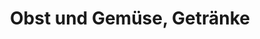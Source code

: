 ---
title: "Obst und Gemüse, Getränke"
url: /halle-saale/obst-und-gemuese-getraenke/
shop: Getränke
---